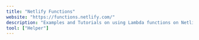 ```yaml
---
title: "Netlify Functions"
website: "https://functions.netlify.com/"
description: "Examples and Tutorials on using Lambda functions on Netlify"
tool: ["Helper"]
---
```

